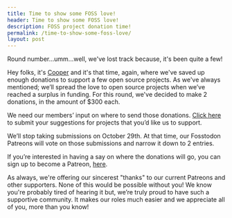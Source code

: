 ```yaml
---
title: Time to show some FOSS love!
header: Time to show some FOSS love!
description: FOSS project donation time!
permalink: /time-to-show-some-foss-love/
layout: post
---
```


Round number...umm...well, we've lost track because, it's been quite a few!

Hey folks, it's [Cooper](https://fosstodon.org/@cooper) and it's that time, again, where we've saved up enough donations to support a few open source projects. As we've always mentioned; we’ll spread the love to open source projects when we’ve reached a surplus in funding. For this round, we've decided to make 2 donations, in the amount of $300 each.

We need our members’ input on where to send those donations. [Click here](http://donations.fosstodon.org/) to submit your suggestions for projects that you’d like us to support.

We’ll stop taking submissions on October 29th. At that time, our Fosstodon Patreons will vote on those submissions and narrow it down to 2 entries.

If you’re interested in having a say on where the donations will go, you can sign up to become a Patreon, [here](https://patreon.com/fosstodon).

As always, we're offering our sincerest "thanks" to our current Patreons and other supporters. None of this would be possible without you! We know you're probably tired of hearing it but, we’re truly proud to have such a supportive community. It makes our roles much easier and we appreciate all of you, more than you know!
